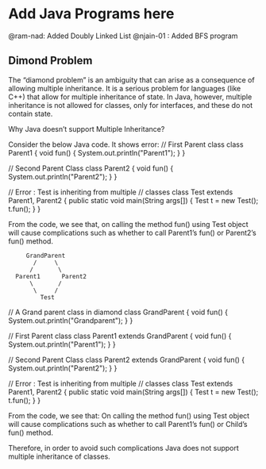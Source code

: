 # Add Java Programs here

@ram-nad: Added Doubly Linked List
@njain-01 : Added BFS program

## Dimond Problem

The “diamond problem” is an ambiguity that can arise as a consequence of allowing multiple inheritance. 
It is a serious problem for languages (like C++) that allow for multiple inheritance of state. 
In Java, however, multiple inheritance is not allowed for classes, only for interfaces, and these do not contain state.

Why Java doesn’t support Multiple Inheritance?

Consider the below Java code. It shows error:
// First Parent class 
class Parent1 
{ 
	void fun() 
	{ 
		System.out.println("Parent1"); 
	} 
} 

// Second Parent Class 
class Parent2 
{ 
	void fun() 
	{ 
		System.out.println("Parent2"); 
	} 
} 

// Error : Test is inheriting from multiple 
// classes 
class Test extends Parent1, Parent2 
{ 
public static void main(String args[]) 
{ 
	Test t = new Test(); 
	t.fun(); 
} 
} 

From the code, we see that, on calling the method fun() using Test object will cause complications such as 
whether to call Parent1’s fun() or Parent2’s fun() method.

         GrandParent
           /     \
          /       \
      Parent1      Parent2
          \       /
           \     /
             Test

// A Grand parent class in diamond 
class GrandParent 
{ 
	void fun() 
	{ 
		System.out.println("Grandparent"); 
	} 
} 

// First Parent class 
class Parent1 extends GrandParent 
{ 
	void fun() 
	{ 
		System.out.println("Parent1"); 
	} 
} 

// Second Parent Class 
class Parent2 extends GrandParent 
{ 
	void fun() 
	{ 
		System.out.println("Parent2"); 
	} 
} 


// Error : Test is inheriting from multiple 
// classes 
class Test extends Parent1, Parent2 
{ 
public static void main(String args[]) 
{ 
	Test t = new Test(); 
	t.fun(); 
} 
} 

From the code, we see that: On calling the method fun() using Test object will cause complications such as whether to call Parent1’s fun() or Child’s fun() method.

Therefore, in order to avoid such complications Java does not support multiple inheritance of classes.
